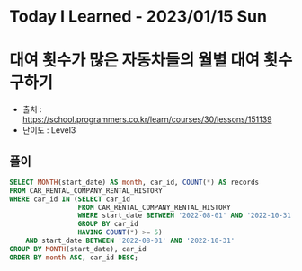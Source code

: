 # Today I Learned - 2023/01/15 Sun

# 대여 횟수가 많은 자동차들의 월별 대여 횟수 구하기
- 출처 : https://school.programmers.co.kr/learn/courses/30/lessons/151139
- 난이도 : Level3

## 풀이
```sql
SELECT MONTH(start_date) AS month, car_id, COUNT(*) AS records
FROM CAR_RENTAL_COMPANY_RENTAL_HISTORY
WHERE car_id IN (SELECT car_id
                 FROM CAR_RENTAL_COMPANY_RENTAL_HISTORY
                 WHERE start_date BETWEEN '2022-08-01' AND '2022-10-31'
                 GROUP BY car_id
                 HAVING COUNT(*) >= 5)
    AND start_date BETWEEN '2022-08-01' AND '2022-10-31'
GROUP BY MONTH(start_date), car_id
ORDER BY month ASC, car_id DESC;
```
